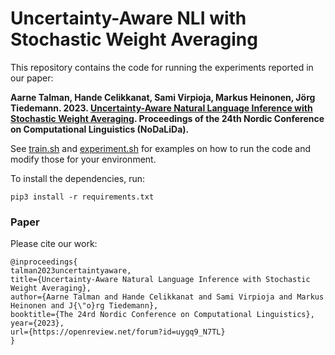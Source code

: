 # Uncertainty-Aware NLI with Stochastic Weight Averaging

This repository contains the code for running the experiments reported in our paper:

**Aarne Talman, Hande Celikkanat, Sami Virpioja, Markus Heinonen, Jörg Tiedemann. 2023. [Uncertainty-Aware Natural Language Inference with Stochastic Weight Averaging](https://openreview.net/forum?id=uygq9_N7TL). Proceedings of the 24th Nordic Conference on Computational Linguistics (NoDaLiDa).**


See [train.sh](train.sh) and [experiment.sh](experiment.sh) for examples on how to run the code and modify those for your environment.

To install the dependencies, run:

```
pip3 install -r requirements.txt
```

### Paper

Please cite our work:

```
@inproceedings{
talman2023uncertaintyaware,
title={Uncertainty-Aware Natural Language Inference with Stochastic Weight Averaging},
author={Aarne Talman and Hande Celikkanat and Sami Virpioja and Markus Heinonen and J{\"o}rg Tiedemann},
booktitle={The 24rd Nordic Conference on Computational Linguistics},
year={2023},
url={https://openreview.net/forum?id=uygq9_N7TL}
}
```